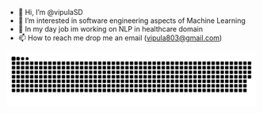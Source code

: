 - 👋 Hi, I’m @vipulaSD
- 👀 I’m interested in software engineering aspects of Machine Learning
- 🌱 In my day job im working on NLP in healthcare domain
- 📫 How to reach me drop me an email (vipula803@gmail.com)

![github](https://github.com/vipulaSD/vipulaSD/blob/output/github-contribution-grid-snake.svg)

<!---
vipulaSD/vipulaSD is a ✨ special ✨ repository because its `README.md` (this file) appears on your GitHub profile.
You can click the Preview link to take a look at your changes.
--->
